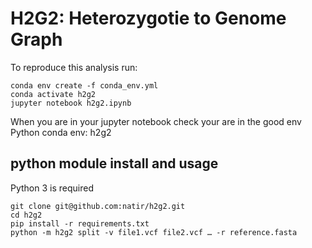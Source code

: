 # H2G2: Heterozygotie to Genome Graph

To reproduce this analysis run:

```
conda env create -f conda_env.yml
conda activate h2g2
jupyter notebook h2g2.ipynb
```

When you are in your jupyter notebook check your are in the good env Python conda env: h2g2


## python module install and usage

Python 3 is required

```
git clone git@github.com:natir/h2g2.git
cd h2g2
pip install -r requirements.txt
python -m h2g2 split -v file1.vcf file2.vcf … -r reference.fasta
```
